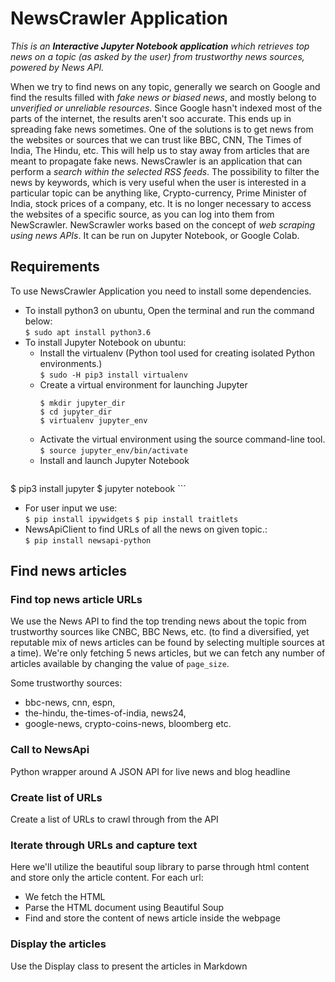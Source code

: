 # NewsCrawler Application
*This is an **Interactive Jupyter Notebook application** which retrieves top news on a topic (as asked by the user) from trustworthy news sources, powered by News API.*

When we try to find news on any topic, generally we search on Google and find the results filled with *fake news or biased news*,  and mostly belong to *unverified or unreliable resources*. Since Google hasn't indexed most of the parts of the internet, the results aren't soo accurate. This ends up in spreading fake news sometimes. One of the solutions is to get news from the websites or sources that we can trust like BBC, CNN, The Times of India, The Hindu, etc. This will help us to stay away from articles that are meant to propagate fake news. NewsCrawler is an application that can perform a *search within the selected RSS feeds*. The possibility to filter the news by keywords, which is very useful when the user is interested in a particular topic can be anything like, Crypto-currency, Prime Minister of India,  stock prices of a company, etc. It is no longer necessary to access the websites of a specific source, as you can log into them from NewScrawler. NewScrawler works based on the concept of *web scraping using news APIs*. It can be run on Jupyter Notebook, or Google Colab.

Requirements
------------

To use NewsCrawler Application you need to install some dependencies.<br>
- To install python3 on ubuntu, Open the terminal and run the command below:<br>
	`$ sudo apt install python3.6`
- To install Jupyter Notebook on ubuntu:
	+ Install the virtualenv (Python tool used for creating isolated Python environments.)<br>
		`$ sudo -H pip3 install virtualenv`
	+ Create a virtual environment for launching Jupyter
		``` 
		$ mkdir jupyter_dir
		$ cd jupyter_dir
		$ virtualenv jupyter_env
		```
	+ Activate the virtual environment using the source command-line tool.
		`$ source jupyter_env/bin/activate`
	+ Install and launch Jupyter Notebook
		```	
$ pip3 install jupyter
$ jupyter notebook
		```

- For user input we use:<br>
	`$ pip install ipywidgets`
	`$ pip install traitlets`
- NewsApiClient to find URLs of all the news on given topic.:<br>
	`$ pip install newsapi-python`

Find news articles
------------------

### Find top news article URLs
We use the News API to find the top trending news about the topic from trustworthy sources like CNBC, BBC News, etc. (to find a diversified, yet reputable mix of news articles can be found by selecting multiple sources at a time).
We're only fetching 5 news articles, but we can fetch any number of articles available by changing the value of `page_size`.

Some trustworthy sources:
+ bbc-news, cnn, espn,
+ the-hindu, the-times-of-india, news24,
+ google-news, crypto-coins-news, bloomberg etc.


### Call to NewsApi
Python wrapper around A JSON API for live news and blog headline

### Create list of URLs
Create a list of URLs to crawl through from the API

### Iterate through URLs and capture text
Here we'll utilize the beautiful soup library to parse through html content and store only the article content. For each url:
+ We fetch the HTML
+ Parse the HTML document using Beautiful Soup
+ Find and store the content of news article inside the webpage

### Display the articles
Use the Display class to present the articles in Markdown